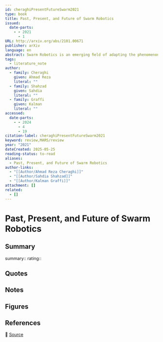 ```yaml
---
id: cheraghiPresentFutureSwarm2021
type: book
title: Past, Present, and Future of Swarm Robotics
issued:
  date-parts:
    - - 2021
      - 1
URL: http://arxiv.org/abs/2101.00671
publisher: arXiv
language: en
abstract: Swarm Robotics is an emerging ﬁeld of adapting the phenomenon of natural swarms to robotics. It is a study of robots that are aimed to mimic natural swarms, like ants and birds, to form a system that is scalable, ﬂexible, and robust. These robots show self-organization, autonomy, cooperation, and coordination amongst themselves. The cost and design complexity factor is aimed to keep low, hence trying to form systems that are very much similar to natural swarms. The robots operate without any central entity to control them, and the communication amongst the robots can either be direct (robot-to-robot) or indirect (robotto-environment). Swarm robotics has a wide range of application ﬁelds, from simple household tasks to military missions. This paper reviews the swarm robotics approach from its history to its future. It discusses the basic idea of swarm robotics, its important features, simulators, projects, real life applications and some future ideas.
tags:
  - literature_note
author:
  - family: Cheraghi
    given: Ahmad Reza
    literal: ""
  - family: Shahzad
    given: Sahdia
    literal: ""
  - family: Graffi
    given: Kalman
    literal: ""
accessed:
  date-parts:
    - - 2024
      - 4
      - 19
citation-label: cheraghiPresentFutureSwarm2021
keyword: review,MARS/review
year: "2021"
dateCreated: 2025-05-25
reading-status: to-read
aliases:
  - Past, Present, and Future of Swarm Robotics
author-links:
  - "[[Author/Ahmad Reza Cheraghi]]"
  - "[[Author/Sahdia Shahzad]]"
  - "[[Author/Kalman Graffi]]"
attachment: []
related:
  - []
---
```


# Past, Present, and Future of Swarm Robotics

## Summary
summary::
rating::

## Quotes

## Notes

## Figures

## References

🔗 [Source](http://arxiv.org/abs/2101.00671)

